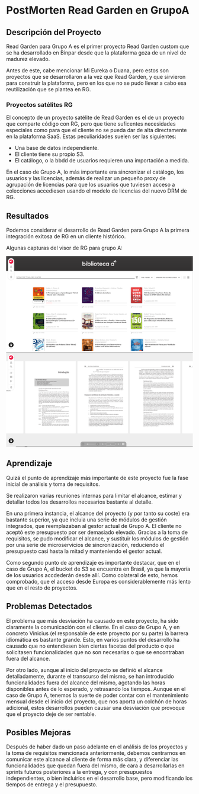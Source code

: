 # PostMorten Read Garden en GrupoA

## Descripción del Proyecto

Read Garden para Grupo A es el primer proyecto Read Garden custom que se ha desarrollado en Binpar desde que la plataforma goza de un nivel de madurez elevado.

Antes de este, cabe mencionar Mi Eureka o Duana, pero estos son proyectos que se desarrollaron a la vez que Read Garden, y que sirvieron para construir la plataforma, pero en los que no se pudo llevar a cabo esa reutilización que se plantea en RG.

### Proyectos satélites RG

El concepto de un proyecto satélite de Read Garden es el de un proyecto que comparte código con RG, pero que tiene suficentes necesidades especiales como para que el cliente no se pueda dar de alta directamente en la plataforma SaaS. Estas peculiaridades suelen ser las siguientes:

- Una base de datos independiente.
- El cliente tiene su propio S3.
- El catálogo, o la bbdd de usuarios requieren una importación a medida.

En el caso de Grupo A, lo más importante era sincronizar el catálogo, los usuarios y las licencias, además de realizar un pequeño proxy de agrupación de licencias para que los usuarios que tuviesen acceso a colecciones accediesen usando el modelo de licencias del nuevo DRM de RG.

## Resultados

Podemos considerar el desarrollo de Read Garden para Grupo A la primera integración exitosa de RG en un cliente histórico.

Algunas capturas del visor de RG para grupo A:

![Bookshelf](../img/../../img/grupo-a/bookshelf.png)
![Book](../img/../../img/grupo-a/book.png)


## Aprendizaje

Quizá el punto de aprendizaje más importante de este proyecto fue la fase inicial de análisis y toma de requisitos.

Se realizaron varias reuniones internas para limitar el alcance, estimar y detallar todos los desarrollos necesarios bastante al detalle.

En una primera instancia, el alcance del proyecto (y por tanto su coste) era bastante superior, ya que incluia una serie de módulos de gestión integrados, que reemplazaban al gestor actual de Grupo A. El cliente no aceptó este presupuesto por ser demasiado elevado. Gracias a la toma de requisitos, se pudo modificar el alcance, y sustituir los módulos de gestión por una serie de microservicios de sincronización, reduciendo el presupuesto casi hasta la mitad y manteniendo el gestor actual.

Como segundo punto de aprendizaje es importante destacar, que en el caso de Grupo A, el bucket de S3 se encuentra en Brasil, ya que la mayoría de los usuarios accdederán desde allí. Como colateral de esto, hemos comprobado, que el acceso desde Europa es considerablemente más lento que en el resto de proyectos.

## Problemas Detectados

El problema que más desviación ha causado en este proyecto, ha sido claramente la comunicación con el cliente. En el caso de Grupo A, y en concreto Vinicius (el responsable de este proyecto por su parte) la barrera idiomática es bastante grande. Esto, en varios puntos del desarrollo ha causado que no entendiesen bien ciertas facetas del producto o que solicitasen funcionalidades que no son necesarias o que se encontraban fuera del alcance.

Por otro lado, aunque al inicio del proyecto se definió el alcance detalladamente, durante el transcurso del mismo, se han introducido funcionalidades fuera del alcance del mismo, agotando las horas disponibles antes de lo esperado, y retrasando los tiempos. Aunque en el caso de Grupo A, tenemos la suerte de poder contar con el mantenimiento mensual desde el inicio del proyecto, que nos aporta un colchón de horas adicional, estos desarrollos pueden causar una desviación que provoque que el proyecto deje de ser rentable.

## Posibles Mejoras

Después de haber dado un paso adelante en el análisis de los proyectos y la toma de requisitos mencionada anteriormente, debemos centrarnos en comunicar este alcance al cliente de forma más clara, y diferenciar las funcionalidades que quedan fuera del mismo, de cara a desarrollarlas en sprints futuros posteriores a la entrega, y con presupuestos independientes, o bien incluirlos en el desarrollo base, pero modificando los tiempos de entrega y el presupuesto.
